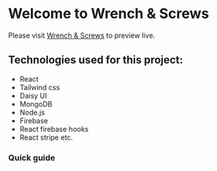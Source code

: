 # Welcome to Wrench & Screws

Please visit [Wrench & Screws](https://full-stack-project-f685e.web.app/) to preview live.

## Technologies used for this project:
 * React
 * Tailwind css
 * Daisy UI
 * MongoDB
 * Node.js
 * Firebase
 * React firebase hooks
 * React stripe etc.



### Quick guide



